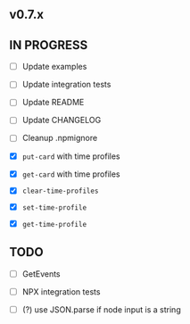 ## v0.7.x

## IN PROGRESS

- [ ] Update examples
- [ ] Update integration tests
- [ ] Update README
- [ ] Update CHANGELOG
- [ ] Cleanup .npmignore

- [x] `put-card` with time profiles
- [x] `get-card` with time profiles
- [x] `clear-time-profiles`
- [x] `set-time-profile`
- [x] `get-time-profile`

## TODO

- [ ] GetEvents
- [ ] NPX integration tests
- [ ] (?) use JSON.parse if node input is a string


